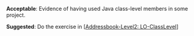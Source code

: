 <panel type="warning" header="`W5.4a` Can explain class-level members :star::star:" expanded no-close>
  <include src="../../book/oopDesign/classes/classLevelMembers/full.md" />
</panel>

<!-- ==================================================================================================== -->

<panel type="warning" header="`W5.4b` Can implement class-level members :star::star:" expanded no-close>
  <include src="../../book/oopImplementation/classLevelMembers/full.md" />
  <panel header=":dart: Evidence" expanded>

**Acceptable**: Evidence of having used Java class-level members in some project.

**Suggested**: Do the exercise in [[Addressbook-Level2: LO-ClassLevel](https://github.com/nus-cs2103-AY1718S2/addressbook-level2/blob/master/doc/LearningOutcomes.md#use-class-level-members-lo-classlevel)]

<include src="submission.md" />

  </panel>
</panel>
